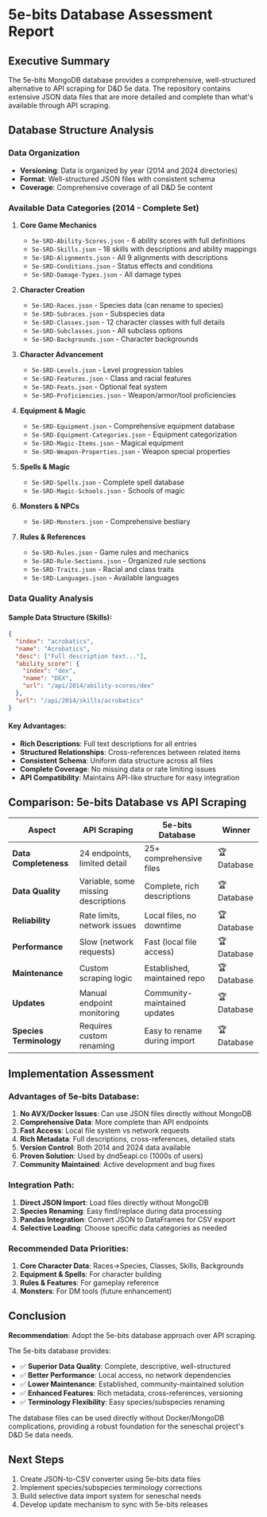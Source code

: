 # 5e-bits Database Assessment Report

## Executive Summary

The 5e-bits MongoDB database provides a comprehensive, well-structured alternative to API scraping for D&D 5e data. The repository contains extensive JSON data files that are more detailed and complete than what's available through API scraping.

## Database Structure Analysis

### Data Organization
- **Versioning**: Data is organized by year (2014 and 2024 directories)
- **Format**: Well-structured JSON files with consistent schema
- **Coverage**: Comprehensive coverage of all D&D 5e content

### Available Data Categories (2014 - Complete Set)

1. **Core Game Mechanics**
   - `5e-SRD-Ability-Scores.json` - 6 ability scores with full definitions
   - `5e-SRD-Skills.json` - 18 skills with descriptions and ability mappings
   - `5e-SRD-Alignments.json` - All 9 alignments with descriptions
   - `5e-SRD-Conditions.json` - Status effects and conditions
   - `5e-SRD-Damage-Types.json` - All damage types

2. **Character Creation**
   - `5e-SRD-Races.json` - Species data (can rename to species)
   - `5e-SRD-Subraces.json` - Subspecies data
   - `5e-SRD-Classes.json` - 12 character classes with full details
   - `5e-SRD-Subclasses.json` - All subclass options
   - `5e-SRD-Backgrounds.json` - Character backgrounds

3. **Character Advancement**
   - `5e-SRD-Levels.json` - Level progression tables
   - `5e-SRD-Features.json` - Class and racial features
   - `5e-SRD-Feats.json` - Optional feat system
   - `5e-SRD-Proficiencies.json` - Weapon/armor/tool proficiencies

4. **Equipment & Magic**
   - `5e-SRD-Equipment.json` - Comprehensive equipment database
   - `5e-SRD-Equipment-Categories.json` - Equipment categorization
   - `5e-SRD-Magic-Items.json` - Magical equipment
   - `5e-SRD-Weapon-Properties.json` - Weapon special properties

5. **Spells & Magic**
   - `5e-SRD-Spells.json` - Complete spell database
   - `5e-SRD-Magic-Schools.json` - Schools of magic
   
6. **Monsters & NPCs**
   - `5e-SRD-Monsters.json` - Comprehensive bestiary

7. **Rules & References**
   - `5e-SRD-Rules.json` - Game rules and mechanics
   - `5e-SRD-Rule-Sections.json` - Organized rule sections
   - `5e-SRD-Traits.json` - Racial and class traits
   - `5e-SRD-Languages.json` - Available languages

### Data Quality Analysis

#### Sample Data Structure (Skills):
```json
{
  "index": "acrobatics",
  "name": "Acrobatics", 
  "desc": ["Full description text..."],
  "ability_score": {
    "index": "dex",
    "name": "DEX",
    "url": "/api/2014/ability-scores/dex"
  },
  "url": "/api/2014/skills/acrobatics"
}
```

#### Key Advantages:
- **Rich Descriptions**: Full text descriptions for all entries
- **Structured Relationships**: Cross-references between related items
- **Consistent Schema**: Uniform data structure across all files
- **Complete Coverage**: No missing data or rate limiting issues
- **API Compatibility**: Maintains API-like structure for easy integration

## Comparison: 5e-bits Database vs API Scraping

| Aspect | API Scraping | 5e-bits Database | Winner |
|--------|-------------|------------------|---------|
| **Data Completeness** | 24 endpoints, limited detail | 25+ comprehensive files | 🏆 Database |
| **Data Quality** | Variable, some missing descriptions | Complete, rich descriptions | 🏆 Database |
| **Reliability** | Rate limits, network issues | Local files, no downtime | 🏆 Database |
| **Performance** | Slow (network requests) | Fast (local file access) | 🏆 Database |
| **Maintenance** | Custom scraping logic | Established, maintained repo | 🏆 Database |
| **Updates** | Manual endpoint monitoring | Community-maintained updates | 🏆 Database |
| **Species Terminology** | Requires custom renaming | Easy to rename during import | 🏆 Database |

## Implementation Assessment

### Advantages of 5e-bits Database:
1. **No AVX/Docker Issues**: Can use JSON files directly without MongoDB
2. **Comprehensive Data**: More complete than API endpoints
3. **Fast Access**: Local file system vs network requests
4. **Rich Metadata**: Full descriptions, cross-references, detailed stats
5. **Version Control**: Both 2014 and 2024 data available
6. **Proven Solution**: Used by dnd5eapi.co (1000s of users)
7. **Community Maintained**: Active development and bug fixes

### Integration Path:
1. **Direct JSON Import**: Load files directly without MongoDB
2. **Species Renaming**: Easy find/replace during data processing
3. **Pandas Integration**: Convert JSON to DataFrames for CSV export
4. **Selective Loading**: Choose specific data categories as needed

### Recommended Data Priorities:
1. **Core Character Data**: Races→Species, Classes, Skills, Backgrounds
2. **Equipment & Spells**: For character building
3. **Rules & Features**: For gameplay reference
4. **Monsters**: For DM tools (future enhancement)

## Conclusion

**Recommendation**: Adopt the 5e-bits database approach over API scraping.

The 5e-bits database provides:
- ✅ **Superior Data Quality**: Complete, descriptive, well-structured
- ✅ **Better Performance**: Local access, no network dependencies  
- ✅ **Lower Maintenance**: Established, community-maintained solution
- ✅ **Enhanced Features**: Rich metadata, cross-references, versioning
- ✅ **Terminology Flexibility**: Easy species/subspecies renaming

The database files can be used directly without Docker/MongoDB complications, providing a robust foundation for the seneschal project's D&D 5e data needs.

## Next Steps
1. Create JSON-to-CSV converter using 5e-bits data files
2. Implement species/subspecies terminology corrections
3. Build selective data import system for seneschal needs
4. Develop update mechanism to sync with 5e-bits releases
